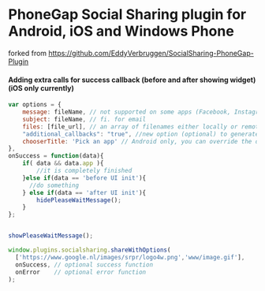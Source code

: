 # PhoneGap Social Sharing plugin for Android, iOS and Windows Phone

forked from https://github.com/EddyVerbruggen/SocialSharing-PhoneGap-Plugin

#### Adding extra calls for success callback (before and after showing widget) (iOS only currently)

```js
var options = {
    message: fileName, // not supported on some apps (Facebook, Instagram)
    subject: fileName, // fi. for email
    files: [file_url], // an array of filenames either locally or remotely
    "additional_callbacks": "true", //new option (optional) to generate additional calls for success callback
    chooserTitle: 'Pick an app' // Android only, you can override the default share sheet title
},
onSuccess = function(data){
    if( data && data.app ){
        //it is completely finished
    }else if(data == 'before UI init'){
      //do something
    } else if(data == 'after UI init'){
        hidePleaseWaitMessage();
    }
};


showPleaseWaitMessage();

window.plugins.socialsharing.shareWithOptions(
  ['https://www.google.nl/images/srpr/logo4w.png','www/image.gif'],
  onSuccess, // optional success function
  onError    // optional error function
);
```

